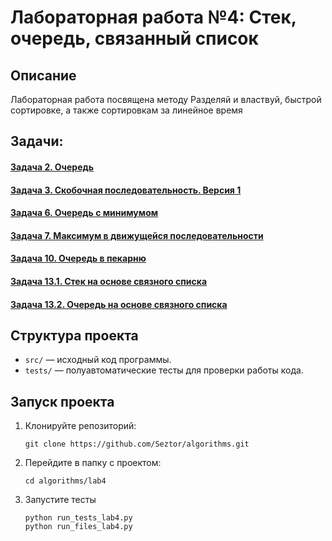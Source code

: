 # Лабораторная работа №4: Стек, очередь, связанный список

## Описание
Лабораторная работа посвящена методу Разделяй и властвуй, быстрой сортировке, а также сортировкам за линейное время

## Задачи:
#### [Задача 2. Очередь](https://github.com/Seztor/algorithms/tree/main/lab4/task2)
#### [Задача 3. Скобочная последовательность. Версия 1](https://github.com/Seztor/algorithms/tree/main/lab4/task3)
#### [Задача 6. Очередь с минимумом](https://github.com/Seztor/algorithms/tree/main/lab4/task6)
#### [Задача 7. Максимум в движущейся последовательности](https://github.com/Seztor/algorithms/tree/main/lab4/task7)
#### [Задача 10. Очередь в пекарню](https://github.com/Seztor/algorithms/tree/main/lab4/task10)
#### [Задача 13.1. Стек на основе связного списка](https://github.com/Seztor/algorithms/tree/main/lab4/task13_1)
#### [Задача 13.2. Очередь на основе связного списка](https://github.com/Seztor/algorithms/tree/main/lab4/task13_2)

## Структура проекта
- `src/` — исходный код программы.
- `tests/` — полуавтоматические тесты для проверки работы кода.

## Запуск проекта
1. Клонируйте репозиторий:
   ```
   git clone https://github.com/Seztor/algorithms.git
   ```
2. Перейдите в папку с проектом:
    ```
   cd algorithms/lab4
    ```
3. Запустите тесты
   ```
   python run_tests_lab4.py
   python run_files_lab4.py
   ```
